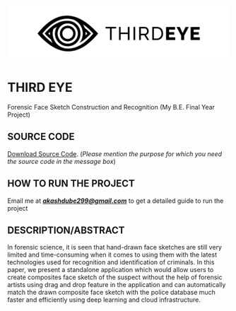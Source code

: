 ![Test Image 1](https://github.com/Akashdu/-Third-Eye-Final-Year-Project/blob/main/Logo.jpg)


# THIRD EYE
Forensic Face Sketch Construction and Recognition (My B.E. Final Year Project)

## SOURCE CODE
[Download Source Code](https://drive.google.com/file/d/1GG1F90qRMzmUv6REG8gf6yEtxGcuuXpa/view?usp=sharing).
(*Please mention the purpose for which you need the source code in the message box*)

## HOW TO RUN THE PROJECT
Email me at ***akashdube299@gmail.com*** to get a detailed guide to run the project


## DESCRIPTION/ABSTRACT
In forensic science, it is seen that hand-drawn face sketches are still very limited and time-consuming when it comes to using them with the latest technologies used for recognition and identification of criminals. In this paper, we present a standalone application which would allow users to create composites face sketch of the suspect without the help of forensic artists using drag and drop feature in the application and can automatically match the drawn composite face sketch with the police database much faster and efficiently using deep learning and cloud infrastructure.
